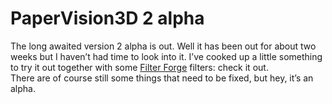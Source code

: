 <!--
  date: 2007-12-14
  modified: 2012-09-30
  slug: papervision3d-2-alpha
  type: post
  categories: Flash, ActionScript
  tags: Filter Forge 
-->

# PaperVision3D 2 alpha

<p>The long awaited version 2 alpha is out. Well it has been out for about two weeks but I haven&#8217;t had time to look into it. I&#8217;ve cooked up a little something to try it out together with some <a href="http://www.filterforge.com?affiliateid=200070920" target="_blank">Filter Forge</a> filters: check it out.<br />
There are of course still some things that need to be fixed, but hey, it&#8217;s an alpha.</p>
